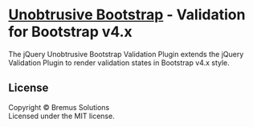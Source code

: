 [Unobtrusive Bootstrap](https://www.brecons.net/) - Validation for Bootstrap v4.x
================================

The jQuery Unobtrusive Bootstrap Validation Plugin extends the jQuery Validation Plugin to render validation states in Bootstrap v4.x style.

## License
Copyright &copy; Bremus Solutions<br>
Licensed under the MIT license.
